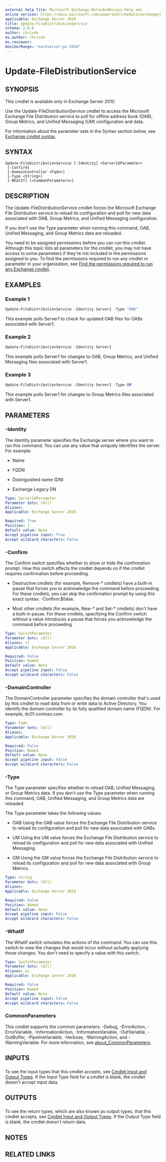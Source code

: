 ```yaml
---
external help file: Microsoft.Exchange.RolesAndAccess-Help.xml
online version: https://docs.microsoft.com/powershell/module/exchange/mailbox-databases-and-servers/update-filedistributionservice
applicable: Exchange Server 2010
title: Update-FileDistributionService
schema: 2.0.0
author: chrisda
ms.author: chrisda
ms.reviewer:
monikerRange: "exchserver-ps-2010"
---
```


# Update-FileDistributionService

## SYNOPSIS
This cmdlet is available only in Exchange Server 2010.

Use the Update-FileDistributionService cmdlet to access the Microsoft Exchange File Distribution service to poll for offline address book (OAB), Group Metrics, and Unified Messaging (UM) configuration and data.

For information about the parameter sets in the Syntax section below, see [Exchange cmdlet syntax](https://docs.microsoft.com/powershell/exchange/exchange-server/exchange-cmdlet-syntax).

## SYNTAX

```
Update-FileDistributionService [-Identity] <ServerIdParameter>
 [-Confirm]
 [-DomainController <Fqdn>]
 [-Type <String>]
 [-WhatIf] [<CommonParameters>]
```

## DESCRIPTION
The Update-FileDistributionService cmdlet forces the Microsoft Exchange File Distribution service to reload its configuration and poll for new data associated with OAB, Group Metrics, and Unified Messaging configuration.

If you don't use the Type parameter when running this command, OAB, Unified Messaging, and Group Metrics data are reloaded.

You need to be assigned permissions before you can run this cmdlet. Although this topic lists all parameters for the cmdlet, you may not have access to some parameters if they're not included in the permissions assigned to you. To find the permissions required to run any cmdlet or parameter in your organization, see [Find the permissions required to run any Exchange cmdlet](https://docs.microsoft.com/powershell/exchange/exchange-server/find-exchange-cmdlet-permissions).

## EXAMPLES

### Example 1
```powershell
Update-FileDistributionService -Identity Server1 -Type "OAB"
```

This example polls Server1 to check for updated OAB files for OABs associated with Server1.

### Example 2
```powershell
Update-FileDistributionService -Identity Server1
```

This example polls Server1 for changes to OAB, Group Metrics, and Unified Messaging files associated with Server1.

### Example 3
```powershell
Update-FileDistributionService -Identity Server1 -Type GM
```

This example polls Server1 for changes to Group Metrics files associated with Server1.

## PARAMETERS

### -Identity
The Identity parameter specifies the Exchange server where you want to run this command. You can use any value that uniquely identifies the server. For example:

- Name

- FQDN

- Distinguished name (DN)

- Exchange Legacy DN

```yaml
Type: ServerIdParameter
Parameter Sets: (All)
Aliases:
Applicable: Exchange Server 2010

Required: True
Position: 1
Default value: None
Accept pipeline input: True
Accept wildcard characters: False
```

### -Confirm
The Confirm switch specifies whether to show or hide the confirmation prompt. How this switch affects the cmdlet depends on if the cmdlet requires confirmation before proceeding.

- Destructive cmdlets (for example, Remove-\* cmdlets) have a built-in pause that forces you to acknowledge the command before proceeding. For these cmdlets, you can skip the confirmation prompt by using this exact syntax: -Confirm:$false.

- Most other cmdlets (for example, New-\* and Set-\* cmdlets) don't have a built-in pause. For these cmdlets, specifying the Confirm switch without a value introduces a pause that forces you acknowledge the command before proceeding.

```yaml
Type: SwitchParameter
Parameter Sets: (All)
Aliases: cf
Applicable: Exchange Server 2010

Required: False
Position: Named
Default value: None
Accept pipeline input: False
Accept wildcard characters: False
```

### -DomainController
The DomainController parameter specifies the domain controller that's used by this cmdlet to read data from or write data to Active Directory. You identify the domain controller by its fully qualified domain name (FQDN). For example, dc01.contoso.com.

```yaml
Type: Fqdn
Parameter Sets: (All)
Aliases:
Applicable: Exchange Server 2010

Required: False
Position: Named
Default value: None
Accept pipeline input: False
Accept wildcard characters: False
```

### -Type
The Type parameter specifies whether to reload OAB, Unified Messaging, or Group Metrics data. If you don't use the Type parameter when running this command, OAB, Unified Messaging, and Group Metrics data are reloaded.

The Type parameter takes the following values:

- OAB Using the OAB value forces the Exchange File Distribution service to reload its configuration and poll for new data associated with OABs.

- UM Using the UM value forces the Exchange File Distribution service to reload its configuration and poll for new data associated with Unified Messaging.

- GM Using the GM value forces the Exchange File Distribution service to reload its configuration and poll for new data associated with Group Metrics.

```yaml
Type: String
Parameter Sets: (All)
Aliases:
Applicable: Exchange Server 2010

Required: False
Position: Named
Default value: None
Accept pipeline input: False
Accept wildcard characters: False
```

### -WhatIf
The WhatIf switch simulates the actions of the command. You can use this switch to view the changes that would occur without actually applying those changes. You don't need to specify a value with this switch.

```yaml
Type: SwitchParameter
Parameter Sets: (All)
Aliases: wi
Applicable: Exchange Server 2010

Required: False
Position: Named
Default value: None
Accept pipeline input: False
Accept wildcard characters: False
```

### CommonParameters
This cmdlet supports the common parameters: -Debug, -ErrorAction, -ErrorVariable, -InformationAction, -InformationVariable, -OutVariable, -OutBuffer, -PipelineVariable, -Verbose, -WarningAction, and -WarningVariable. For more information, see [about_CommonParameters](https://go.microsoft.com/fwlink/p/?LinkID=113216).

## INPUTS

###  
To see the input types that this cmdlet accepts, see [Cmdlet Input and Output Types](https://go.microsoft.com/fwlink/p/?LinkId=2081749). If the Input Type field for a cmdlet is blank, the cmdlet doesn't accept input data.

## OUTPUTS

###  
To see the return types, which are also known as output types, that this cmdlet accepts, see [Cmdlet Input and Output Types](https://go.microsoft.com/fwlink/p/?LinkId=2081749). If the Output Type field is blank, the cmdlet doesn't return data.

## NOTES

## RELATED LINKS
